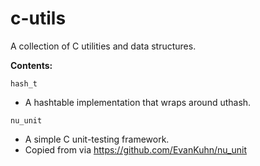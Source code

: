 # c-utils
A collection of C utilities and data structures.

**Contents:**

`hash_t`
- A hashtable implementation that wraps around uthash.

`nu_unit`
- A simple C unit-testing framework.
- Copied from via https://github.com/EvanKuhn/nu_unit
